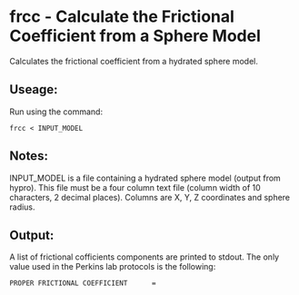 frcc - Calculate the Frictional Coefficient from a Sphere Model
===============================================================

Calculates the frictional coefficient from a hydrated sphere model.

Useage:
-------

Run using the command:

~~~~~~~
frcc < INPUT_MODEL
~~~~~~~

Notes:
------

INPUT_MODEL is a file containing a hydrated sphere model (output from hypro). 
This file must be a four column text file (column width of 10 characters, 2 decimal places).
Columns are X, Y, Z coordinates and sphere radius.

Output:
-------

A list of frictional cofficients components are printed to stdout. 
The only value used in the Perkins lab protocols is the following:

~~~~~~
PROPER FRICTIONAL COEFFICIENT      =
~~~~~~
